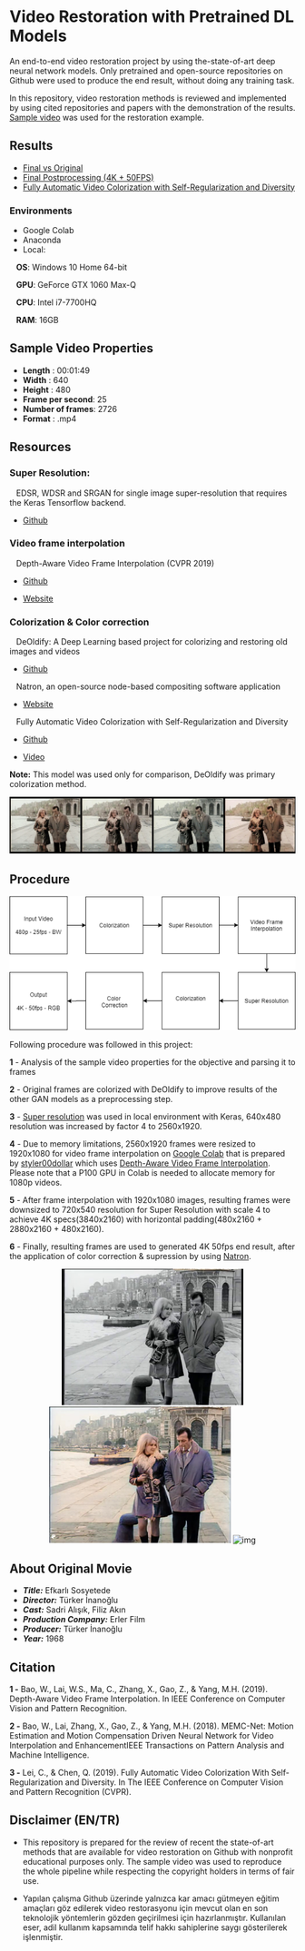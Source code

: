 # Video Restoration with Pretrained DL Models

An end-to-end video restoration project by using the-state-of-art deep neural network models. Only pretrained and open-source repositories on Github were used to produce the end result, without doing any training task.

In this repository, video restoration methods is reviewed and implemented by using cited repositories and papers with the demonstration of the results. <a href="https://www.youtube.com/watch?v=5yeNO-l7OLc">Sample video</a> was used for the restoration example.

## Results

- <a href="https://www.youtube.com/watch?v=UtgXiHRS_nc">Final vs Original</a>
- <a href="https://www.youtube.com/watch?v=qqaCTEEdVYA">Final Postprocessing (4K + 50FPS) </a>
- <a href="https://www.youtube.com/watch?v=qjg2-W09Yp0">Fully Automatic Video Colorization with Self-Regularization and Diversity</a>

### Environments

- Google Colab
- Anaconda
- Local:

&nbsp;&nbsp; **OS**: Windows 10 Home 64-bit

&nbsp;&nbsp; **GPU**: GeForce GTX 1060 Max-Q 

&nbsp;&nbsp; **CPU**: Intel i7-7700HQ

&nbsp;&nbsp; **RAM**: 16GB

## Sample Video Properties

- **Length** : 00:01:49
- **Width** : 640
- **Height** : 480
- **Frame per second**: 25
- **Number of frames**: 2726
- **Format** : .mp4

## Resources
### Super Resolution:

&nbsp;&nbsp; EDSR, WDSR and SRGAN for single image super-resolution that requires the Keras Tensorflow backend.

- <a href="https://github.com/krasserm/super-resolution/tree/previous" target="_blank">Github</a>

### Video frame interpolation

&nbsp;&nbsp; Depth-Aware Video Frame Interpolation (CVPR 2019)
- <a href="https://github.com/baowenbo/DAIN" target="_blank">Github</a> 

- <a href="https://sites.google.com/view/wenbobao/dain" target="_blank">Website</a>

### Colorization & Color correction 

&nbsp;&nbsp; DeOldify: A Deep Learning based project for colorizing and restoring old images and videos

- <a href="https://github.com/jantic/DeOldify" target="_blank">Github</a>

&nbsp;&nbsp; Natron, an open-source node-based compositing software application

- <a href="https://natrongithub.github.io" target="_blank">Website</a>

&nbsp;&nbsp; Fully Automatic Video Colorization with Self-Regularization and Diversity

- <a href="https://github.com/ChenyangLEI/Fully-Automatic-Video-Colorization-with-Self-Regularization-and-Diversity" target="_blank">Github</a>

- <a href="https://www.youtube.com/watch?v=Y15uv2jnK-4>">Video</a>
 
 **Note:** This model was used only for comparison, DeOldify was primary colorization method.
 
 <p align="center"> 
     <img src="https://github.com/mburakbozbey/video-restoration/blob/master/secondaryColorizer.png" alt="img">
 </p>
 
## Procedure

 <p align="center"> 
    <img src="https://github.com/mburakbozbey/video-restoration/blob/master/diagram1.png" alt="img">
 </p>
 
Following procedure was followed in this project:

**1** - Analysis of the sample video properties for the objective and parsing it to frames

**2** - Original frames are colorized with DeOldify to improve results of the other GAN models as a preprocessing step.

**3** - <a href="https://github.com/krasserm/super-resolution/tree/previous" target="_blank">Super resolution</a> was used in local environment with Keras, 640x480 resolution was increased by factor 4 to 2560x1920.

**4** - Due to memory limitations, 2560x1920 frames were resized to 1920x1080 for video frame interpolation on <a href="https://colab.research.google.com/drive/1gzsfDV_MIdehr7Y8ZzWjTuW-mMZRP4Vy" target="_blank">Google Colab</a> that is prepared by <a href="https://github.com/styler00dollar" target="_blank">styler00dollar</a> which uses <a href="https://github.com/baowenbo/DAIN" target="_blank">Depth-Aware Video Frame Interpolation</a>. Please note that a P100 GPU in Colab is needed to allocate memory for 1080p videos.

**5** - After frame interpolation with 1920x1080 images,  resulting frames were downsized to 720x540 resolution for Super Resolution with scale 4 to achieve 4K specs(3840x2160) with horizontal padding(480x2160 + 2880x2160 + 480x2160). 

**6** - Finally, resulting frames are used to generated 4K 50fps end result, after the application of color correction & supression by using <a href="https://natrongithub.github.io" target="_blank">Natron</a>.

 <p align="center"> 
    <img src="https://github.com/mburakbozbey/video-restoration/blob/master/original.jpg" width="320" height="240" alt="img">
    <img src="https://github.com/mburakbozbey/video-restoration/blob/master/deoldify.png" width="320" height="240" alt="img">
    <img src="https://github.com/mburakbozbey/video-restoration/blob/master/corrected4K.png" width="320" height="240" alt="img">
 </p>

 
## About Original Movie

- ***Title:*** Efkarlı Sosyetede
- ***Director:*** Türker İnanoğlu
- ***Cast:*** Sadri Alışık, Filiz Akın
- ***Production Company:*** Erler Film
- ***Producer:*** Türker İnanoğlu
- ***Year:*** 1968

## Citation

**1 -** Bao, W., Lai, W.S., Ma, C., Zhang, X., Gao, Z., & Yang, M.H. (2019). Depth-Aware Video Frame Interpolation. In IEEE Conference on Computer Vision and Pattern Recognition.

**2 -** Bao, W., Lai, Zhang, X., Gao, Z., & Yang, M.H. (2018). MEMC-Net: Motion Estimation and Motion Compensation Driven Neural Network for Video Interpolation and EnhancementIEEE Transactions on Pattern Analysis and Machine Intelligence.

**3 -** Lei, C., & Chen, Q. (2019). Fully Automatic Video Colorization With Self-Regularization and Diversity. In The IEEE Conference on Computer Vision and Pattern Recognition (CVPR).

## Disclaimer (EN/TR)

- This repository is prepared for the review of recent the state-of-art methods that are available for video restoration on Github with nonprofit educational purposes only. The sample video was used to reproduce the whole pipeline while respecting the copyright holders in terms of fair use.   

- Yapılan çalışma Github üzerinde yalnızca kar amacı gütmeyen eğitim amaçları göz edilerek video restorasyonu için mevcut olan en son teknolojik yöntemlerin gözden geçirilmesi için hazırlanmıştır. Kullanılan eser, adil kullanım kapsamında telif hakkı sahiplerine saygı gösterilerek işlenmiştir.
